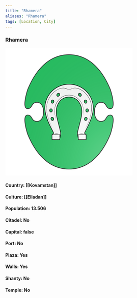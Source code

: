 ```yaml
---
title: "Rhamera"
aliases: "Rhamera"
tags: [Location, City]
---
```

### Rhamera
![](attachment/db5747a69c00cdb605db315b5c16e352.svg)

#### Country: [[Kovamstan]]

#### Culture: [[Elladan]]

#### Population: 13.506

#### Citadel: No

#### Capital: false

#### Port: No

#### Plaza: Yes

#### Walls: Yes

#### Shanty: No

#### Temple: No

